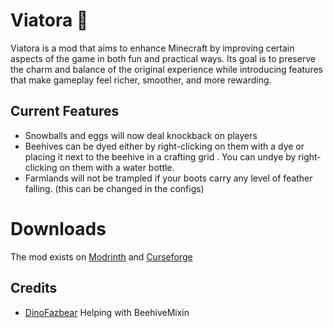 # Viatora 🍂

Viatora is a mod that aims to enhance Minecraft by improving certain aspects of the game in both fun and practical ways. Its goal is to preserve the charm and balance of the original experience while introducing features that make gameplay feel richer, smoother, and more rewarding.

## Current Features
- Snowballs and eggs will now deal knockback on players
- Beehives can be dyed either by right-clicking on them with a dye or placing it next to the beehive in a crafting grid . You can undye by right-clicking on them with a water bottle.
- Farmlands will not be trampled if your boots carry any level of feather falling. (this can be changed in the configs)

# Downloads
The mod exists on [Modrinth](https://modrinth.com/mod/viatora) and [Curseforge](https://www.curseforge.com/minecraft/mc-mods/viatora)

## Credits
- [DinoFazbear](https://github.com/DinoFazbearYT) Helping with BeehiveMixin
